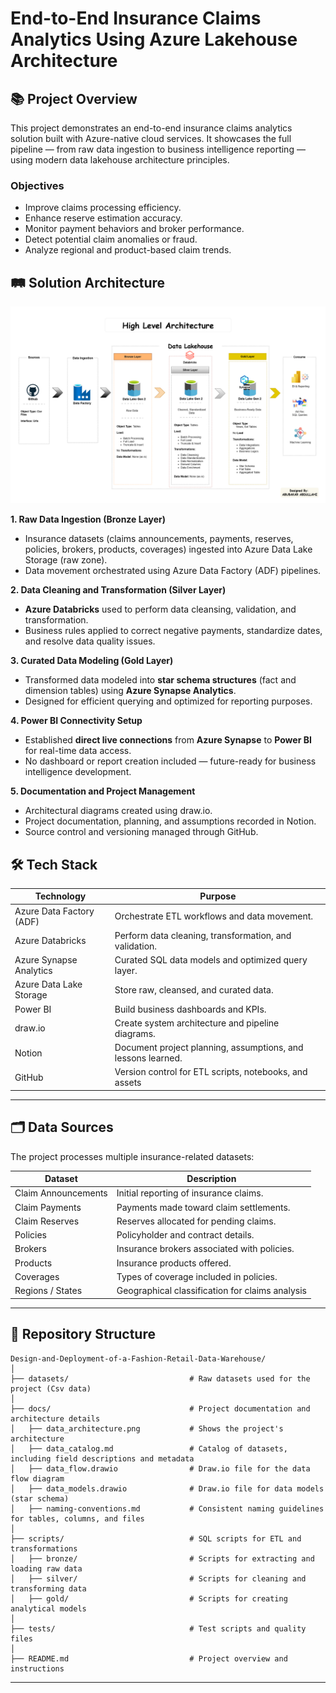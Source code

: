 # End-to-End Insurance Claims Analytics Using Azure Lakehouse Architecture

## 📚  Project Overview

This project demonstrates an end-to-end insurance claims analytics solution built with Azure-native cloud services.
It showcases the full pipeline — from raw data ingestion to business intelligence reporting — using modern data lakehouse architecture principles.

### Objectives
- Improve claims processing efficiency.
- Enhance reserve estimation accuracy.
- Monitor payment behaviors and broker performance.
- Detect potential claim anomalies or fraud.
- Analyze regional and product-based claim trends.

## 🛤️ Solution Architecture

![image_alt](https://github.com/princeabdul99/End-to-End-Insurance-Claims-Analytics-Using-Azure-Lakehouse-Architecture/blob/a0e90e01024ada47a536e63964cc46536b325cdd/docs/architecture.drawio.png)

**1. Raw Data Ingestion (Bronze Layer)**
- Insurance datasets (claims announcements, payments, reserves, policies, brokers, products, coverages) ingested into Azure Data Lake Storage (raw zone).
- Data movement orchestrated using Azure Data Factory (ADF) pipelines.

**2. Data Cleaning and Transformation (Silver Layer)**
- **Azure Databricks** used to perform data cleansing, validation, and transformation.
- Business rules applied to correct negative payments, standardize dates, and resolve data quality issues.

**3. Curated Data Modeling (Gold Layer)**
- Transformed data modeled into **star schema structures** (fact and dimension tables) using **Azure Synapse Analytics**.
- Designed for efficient querying and optimized for reporting purposes.
  
**4. Power BI Connectivity Setup**
- Established **direct live connections** from **Azure Synapse** to **Power BI** for real-time data access.
- No dashboard or report creation included — future-ready for business intelligence development.

**5. Documentation and Project Management**
- Architectural diagrams created using draw.io.
- Project documentation, planning, and assumptions recorded in Notion.
- Source control and versioning managed through GitHub.

## 🛠️ Tech Stack

| Technology                  | Purpose                                                                           |
|-----------------------------|-----------------------------------------------------------------------------------|
| Azure Data Factory (ADF)    | Orchestrate ETL workflows and data movement.                                       |
| Azure Databricks            | Perform data cleaning, transformation, and validation.                             |
| Azure Synapse Analytics     | Curated SQL data models and optimized query layer.                                 |
| Azure Data Lake Storage     | Store raw, cleansed, and curated data.                                             |
| Power BI                    | Build business dashboards and KPIs.                                                |
| draw.io                     | Create system architecture and pipeline diagrams.                                  |
| Notion                      | Document project planning, assumptions, and lessons learned.                       |
| GitHub                      | Version control for ETL scripts, notebooks, and assets                             |

---

## 🗂️ Data Sources
The project processes multiple insurance-related datasets:

| Dataset               | Description                                                                                   |
|-----------------------|-----------------------------------------------------------------------------------------------|
| Claim Announcements   | Initial reporting of insurance claims.                                                   |
| Claim Payments        | Payments made toward claim settlements.                                                  |
| Claim Reserves        | Reserves allocated for pending claims.                                                   |
| Policies              | Policyholder and contract details.                                                       |
| Brokers               | Insurance brokers associated with policies.                                              |
| Products              | Insurance products offered.                                                              |
| Coverages             | Types of coverage included in policies.                                                  |
| Regions / States      | Geographical classification for claims analysis                                          |

---



## 📂 Repository Structure
```
Design-and-Deployment-of-a-Fashion-Retail-Data-Warehouse/
│
├── datasets/                           # Raw datasets used for the project (Csv data)
│
├── docs/                               # Project documentation and architecture details
│   ├── data_architecture.png           # Shows the project's architecture
│   ├── data_catalog.md                 # Catalog of datasets, including field descriptions and metadata
│   ├── data_flow.drawio                # Draw.io file for the data flow diagram
│   ├── data_models.drawio              # Draw.io file for data models (star schema)
│   ├── naming-conventions.md           # Consistent naming guidelines for tables, columns, and files
│
├── scripts/                            # SQL scripts for ETL and transformations
│   ├── bronze/                         # Scripts for extracting and loading raw data
│   ├── silver/                         # Scripts for cleaning and transforming data
│   ├── gold/                           # Scripts for creating analytical models
│
├── tests/                              # Test scripts and quality files
│
├── README.md                           # Project overview and instructions

```
---	
	
	
	
	
	
	

	
